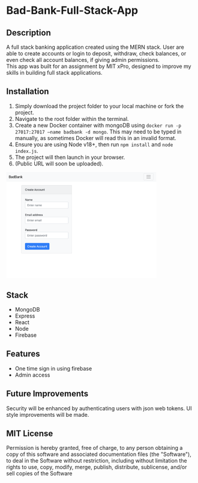 # Bad-Bank-Full-Stack-App

## Description

A full stack banking application created using the MERN stack. User are able to create accounts or login 
to deposit, withdraw, check balances, or even check all account balances, if giving admin permissions.  
This app was built for an assignment by MIT xPro, designed to improve my skills in building full stack applications. 

## Installation

1. Simply download the project folder to your local machine or fork the project.
2. Navigate to the root folder within the terminal.
3. Create a new Docker container with mongoDB using <code>docker run -p 27017:27017 –name badbank -d mongo</code>.  This may need to be typed in manually, as sometimes Docker will read this in an invalid format.
4. Ensure you are using Node v18+, then run <code>npm install</code> and <code>node index.js</code>.
5. The project will then launch in your browser.
6. (Public URL will soon be uploaded).

<img src="public/BBSS.jpeg" width="400px"/>

## Stack

- MongoDB
- Express
- React
- Node
- Firebase

## Features

- One time sign in using firebase
- Admin access

## Future Improvements

Security will be enhanced by authenticating users with json web tokens.
UI style improvements will be made. 

## MIT License

Permission is hereby granted, free of charge, to any person obtaining a copy
of this software and associated documentation files (the "Software"), to deal
in the Software without restriction, including without limitation the rights
to use, copy, modify, merge, publish, distribute, sublicense, and/or sell
copies of the Software
